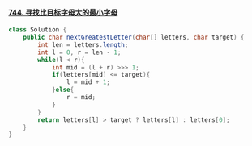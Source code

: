 #### [744. 寻找比目标字母大的最小字母](https://leetcode-cn.com/problems/find-smallest-letter-greater-than-target/)

``` java
class Solution {
    public char nextGreatestLetter(char[] letters, char target) {
        int len = letters.length;
        int l = 0, r = len - 1;
        while(l < r){
            int mid = (l + r) >>> 1;
            if(letters[mid] <= target){
                l = mid + 1;
            }else{
                r = mid;
            }
        }
        return letters[l] > target ? letters[l] : letters[0];
    }
}
```

